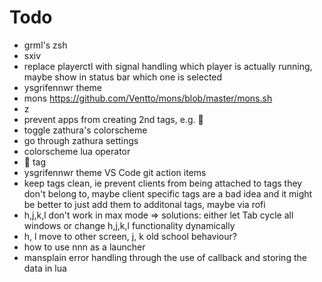 # Todo

- grml's zsh
- sxiv
- replace playerctl with signal handling which player is actually running, maybe show in status bar which one is selected
- ysgrifennwr theme
- mons https://github.com/Ventto/mons/blob/master/mons.sh
- z
- prevent apps from creating 2nd tags, e.g. 🍓
- toggle zathura's colorscheme
- go through zathura settings
- colorscheme lua operator
- 🦸 tag
- ysgrifennwr theme VS Code git action items
- keep tags clean, ie prevent clients from being attached to tags they don't belong to, maybe client specific tags are a bad idea and it might be better to just add them to additonal tags, maybe via rofi
- h,j,k,l don't work in max mode => solutions: either let Tab cycle all windows or change h,j,k,l functionality dynamically
- h, l move to other screen, j, k old school behaviour?
- how to use nnn as a launcher 
- mansplain error handling through the use of callback and storing the data in lua

